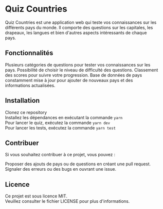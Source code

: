 # Quiz Countries
Quiz Countries est une application web qui teste vos connaissances sur les différents pays du monde. Il comporte des questions sur les capitales, les drapeaux, les langues et bien d'autres aspects intéressants de chaque pays.

## Fonctionnalités
Plusieurs catégories de questions pour tester vos connaissances sur les pays.
Possibilité de choisir le niveau de difficulté des questions.
Classement des scores pour suivre votre progression.
Base de données de pays constamment mise à jour pour ajouter de nouveaux pays et des informations actualisées.

## Installation
Clonez ce repository <br>
Installez les dépendances en exécutant la commande `yarn` <br>
Pour lancer le quiz, exécutez la commande `yarn dev` <br>
Pour lancer les tests, exécutez la commande `yarn test`

## Contribuer
Si vous souhaitez contribuer à ce projet, vous pouvez :

Proposer des ajouts de pays ou de questions en créant une pull request.<br>
Signaler des erreurs ou des bugs en ouvrant une issue.

## Licence
Ce projet est sous licence MIT.<br>
Veuillez consulter le fichier LICENSE pour plus d'informations.